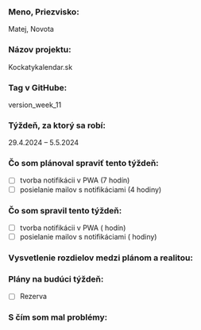 ### Meno, Priezvisko:
Matej, Novota

### Názov projektu:
Kockatykalendar.sk

### Tag v GitHube:
version_week_11

### Týždeň, za ktorý sa robí:
29.4.2024 – 5.5.2024

### Čo som plánoval spraviť tento týždeň:
- [ ] tvorba notifikácii v PWA (7 hodín)
- [ ] posielanie mailov s notifikáciami (4 hodiny)

### Čo som spravil tento týždeň:
- [ ] tvorba notifikácii v PWA ( hodín)
- [ ] posielanie mailov s notifikáciami ( hodiny)

### Vysvetlenie rozdielov medzi plánom a realitou:


### Plány na budúci týždeň:
- [ ] Rezerva

### S čím som mal problémy:
